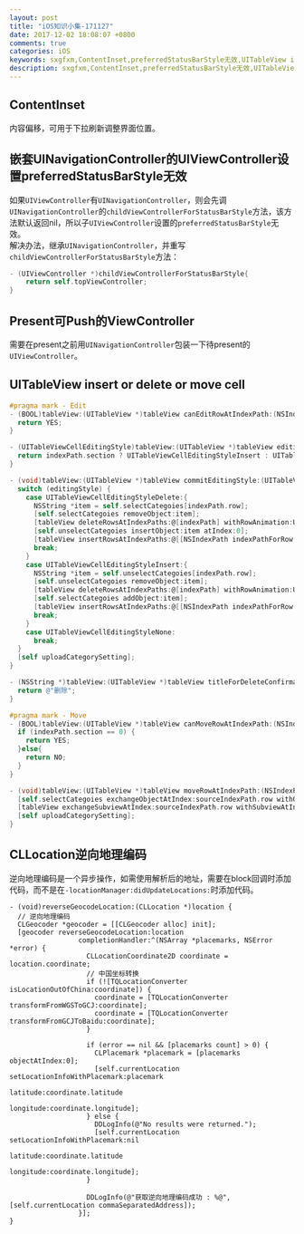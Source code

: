 ```yaml
---
layout: post
title: "iOS知识小集-171127"
date: 2017-12-02 18:08:07 +0800
comments: true
categories: iOS
keywords: sxgfxm,ContentInset,preferredStatusBarStyle无效,UITableView insert or delete or move cell,CLLocation逆向地理编码
description: sxgfxm,ContentInset,preferredStatusBarStyle无效,UITableView insert or delete or move cell,CLLocation逆向地理编码
---
```


## ContentInset
内容偏移，可用于下拉刷新调整界面位置。

## 嵌套UINavigationController的UIViewController设置preferredStatusBarStyle无效
如果`UIViewController`有`UINavigationController`，则会先调`UINavigationController`的`childViewControllerForStatusBarStyle`方法，该方法默认返回nil，所以子`UIViewController`设置的`preferredStatusBarStyle`无效。  
解决办法，继承`UINavigationController`，并重写`childViewControllerForStatusBarStyle`方法：  
```objective-c
- (UIViewController *)childViewControllerForStatusBarStyle{
    return self.topViewController;
}
```

<!-- more -->

## Present可Push的ViewController
需要在present之前用`UINavigationController`包装一下待present的`UIViewController`。


## UITableView insert or delete or move cell
```objective-c
#pragma mark - Edit
- (BOOL)tableView:(UITableView *)tableView canEditRowAtIndexPath:(NSIndexPath *)indexPath{
  return YES;
}

- (UITableViewCellEditingStyle)tableView:(UITableView *)tableView editingStyleForRowAtIndexPath:(NSIndexPath *)indexPath{
  return indexPath.section ? UITableViewCellEditingStyleInsert : UITableViewCellEditingStyleDelete;
}

- (void)tableView:(UITableView *)tableView commitEditingStyle:(UITableViewCellEditingStyle)editingStyle forRowAtIndexPath:(NSIndexPath *)indexPath{
  switch (editingStyle) {
    case UITableViewCellEditingStyleDelete:{
      NSString *item = self.selectCategoies[indexPath.row];
      [self.selectCategoies removeObject:item];
      [tableView deleteRowsAtIndexPaths:@[indexPath] withRowAnimation:UITableViewRowAnimationFade];
      [self.unselectCategoies insertObject:item atIndex:0];
      [tableView insertRowsAtIndexPaths:@[[NSIndexPath indexPathForRow:0 inSection:1]] withRowAnimation:UITableViewRowAnimationFade];
      break;
    }
    case UITableViewCellEditingStyleInsert:{
      NSString *item = self.unselectCategoies[indexPath.row];
      [self.unselectCategoies removeObject:item];
      [tableView deleteRowsAtIndexPaths:@[indexPath] withRowAnimation:UITableViewRowAnimationFade];
      [self.selectCategoies addObject:item];
      [tableView insertRowsAtIndexPaths:@[[NSIndexPath indexPathForRow:self.selectCategoies.count - 1 inSection:0]] withRowAnimation:UITableViewRowAnimationFade];
      break;
    }
    case UITableViewCellEditingStyleNone:
      break;
  }
  [self uploadCategorySetting];
}

- (NSString *)tableView:(UITableView *)tableView titleForDeleteConfirmationButtonForRowAtIndexPath:(NSIndexPath *)indexPath{
  return @"删除";
}

#pragma mark - Move
- (BOOL)tableView:(UITableView *)tableView canMoveRowAtIndexPath:(NSIndexPath *)indexPath{
  if (indexPath.section == 0) {
    return YES;
  }else{
    return NO;
  }
}

- (void)tableView:(UITableView *)tableView moveRowAtIndexPath:(NSIndexPath *)sourceIndexPath toIndexPath:(NSIndexPath *)destinationIndexPath{
  [self.selectCategoies exchangeObjectAtIndex:sourceIndexPath.row withObjectAtIndex:destinationIndexPath.row];
  [tableView exchangeSubviewAtIndex:sourceIndexPath.row withSubviewAtIndex:destinationIndexPath.row];
  [self uploadCategorySetting];
}
```



## CLLocation逆向地理编码
逆向地理编码是一个异步操作，如需使用解析后的地址，需要在block回调时添加代码，而不是在`-locationManager:didUpdateLocations:`时添加代码。  

```
- (void)reverseGeocodeLocation:(CLLocation *)location {
  // 逆向地理编码
  CLGeocoder *geocoder = [[CLGeocoder alloc] init];
  [geocoder reverseGeocodeLocation:location
                 completionHandler:^(NSArray *placemarks, NSError *error) {
                   CLLocationCoordinate2D coordinate = location.coordinate;
                   // 中国坐标转换
                   if (![TQLocationConverter isLocationOutOfChina:coordinate]) {
                     coordinate = [TQLocationConverter transformFromWGSToGCJ:coordinate];
                     coordinate = [TQLocationConverter transformFromGCJToBaidu:coordinate];
                   }

                   if (error == nil && [placemarks count] > 0) {
                     CLPlacemark *placemark = [placemarks objectAtIndex:0];
                     [self.currentLocation setLocationInfoWithPlacemark:placemark
                                                               latitude:coordinate.latitude
                                                              longitude:coordinate.longitude];
                   } else {
                     DDLogInfo(@"No results were returned.");
                     [self.currentLocation setLocationInfoWithPlacemark:nil
                                                               latitude:coordinate.latitude
                                                              longitude:coordinate.longitude];
                   }

                   DDLogInfo(@"获取逆向地理编码成功 : %@", [self.currentLocation commaSeparatedAddress]);
                 }];
}
```

